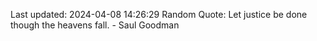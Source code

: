Last updated: 2024-04-08 14:26:29
Random Quote: Let justice be done though the heavens fall. - Saul Goodman